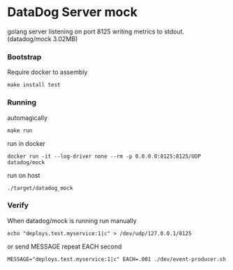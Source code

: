 # DataDog Server mock

golang server listening on port 8125 writing metrics to stdout. (datadog/mock 3.02MB)

### Bootstrap

Require docker to assembly

`make install test`

### Running

automagically

`make run`

run in docker

`docker run -it --log-driver none --rm -p 0.0.0.0:8125:8125/UDP datadog/mock`

run on host

`./target/datadog_mock`


### Verify

When datadog/mock is running run manually

`echo "deploys.test.myservice:1|c" > /dev/udp/127.0.0.1/8125`

or send MESSAGE repeat EACH second

`MESSAGE="deploys.test.myservice:1|c" EACH=.001 ./dev/event-producer.sh`

